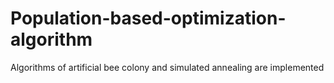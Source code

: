 # Population-based-optimization-algorithm
Algorithms of artificial bee colony and simulated annealing are implemented
